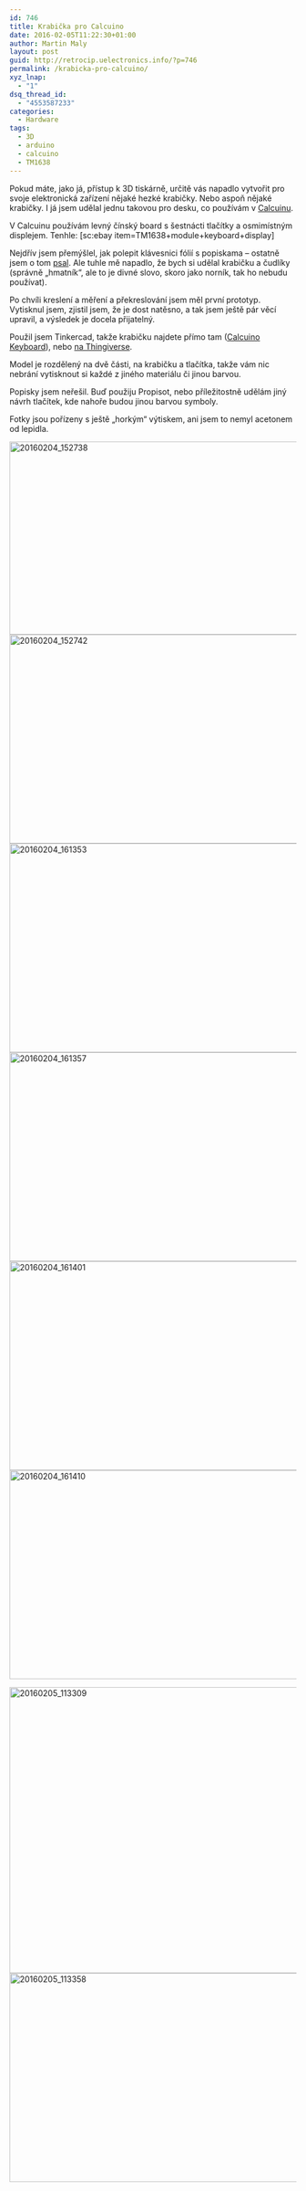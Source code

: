 ```yaml
---
id: 746
title: Krabička pro Calcuino
date: 2016-02-05T11:22:30+01:00
author: Martin Maly
layout: post
guid: http://retrocip.uelectronics.info/?p=746
permalink: /krabicka-pro-calcuino/
xyz_lnap:
  - "1"
dsq_thread_id:
  - "4553587233"
categories:
  - Hardware
tags:
  - 3D
  - arduino
  - calcuino
  - TM1638
---
```

Pokud máte, jako já, přístup k 3D tiskárně, určitě vás napadlo vytvořit pro svoje elektronická zařízení nějaké hezké krabičky. Nebo aspoň nějaké krabičky. I já jsem udělal jednu takovou pro desku, co používám v [Calcuinu](http://retrocip.uelectronics.info/calcuino-1/).

<!--more-->

V Calcuinu používám levný čínský board s šestnácti tlačítky a osmimístným displejem. Tenhle: [sc:ebay item=TM1638+module+keyboard+display] 

Nejdřív jsem přemýšlel, jak polepit klávesnici fólií s popiskama &#8211; ostatně jsem o tom [psal](http://retrocip.uelectronics.info/calcuino-1/). Ale tuhle mě napadlo, že bych si udělal krabičku a čudlíky (správně &#8222;hmatník&#8220;, ale to je divné slovo, skoro jako norník, tak ho nebudu používat).

Po chvíli kreslení a měření a překreslování jsem měl první prototyp. Vytisknul jsem, zjistil jsem, že je dost natěsno, a tak jsem ještě pár věcí upravil, a výsledek je docela přijatelný.

Použil jsem Tinkercad, takže krabičku najdete přímo tam ([Calcuino Keyboard](https://www.tinkercad.com/things/7RcH48uc6tD-calcuino-keyboard)), nebo [na Thingiverse](http://www.thingiverse.com/thing:1319000).

Model je rozdělený na dvě části, na krabičku a tlačítka, takže vám nic nebrání vytisknout si každé z jiného materiálu či jinou barvou.

Popisky jsem neřešil. Buď použiju Propisot, nebo příležitostně udělám jiný návrh tlačítek, kde nahoře budou jinou barvou symboly.

Fotky jsou pořízeny s ještě &#8222;horkým&#8220; výtiskem, ani jsem to nemyl acetonem od lepidla.

<img loading="lazy" class="aligncenter size-full wp-image-747" src="http://retrocip.uelectronics.info/wp-content/uploads/sites/6/2016/02/20160204_152738.jpg" alt="20160204_152738" width="600" height="338" /><img loading="lazy" class="aligncenter size-medium wp-image-748" src="http://retrocip.uelectronics.info/wp-content/uploads/sites/6/2016/02/20160204_152742-650x366.jpg" alt="20160204_152742" width="650" height="366" srcset="https://retrocip.cz/wp-content/uploads/sites/6/2016/02/20160204_152742-650x366.jpg 650w, https://retrocip.cz/wp-content/uploads/sites/6/2016/02/20160204_152742.jpg 700w" sizes="(max-width: 650px) 100vw, 650px" /><img loading="lazy" class="aligncenter size-medium wp-image-749" src="http://retrocip.uelectronics.info/wp-content/uploads/sites/6/2016/02/20160204_161353-650x366.jpg" alt="20160204_161353" width="650" height="366" srcset="https://retrocip.cz/wp-content/uploads/sites/6/2016/02/20160204_161353-650x366.jpg 650w, https://retrocip.cz/wp-content/uploads/sites/6/2016/02/20160204_161353.jpg 700w" sizes="(max-width: 650px) 100vw, 650px" /><img loading="lazy" class="aligncenter size-medium wp-image-750" src="http://retrocip.uelectronics.info/wp-content/uploads/sites/6/2016/02/20160204_161357-650x366.jpg" alt="20160204_161357" width="650" height="366" srcset="https://retrocip.cz/wp-content/uploads/sites/6/2016/02/20160204_161357-650x366.jpg 650w, https://retrocip.cz/wp-content/uploads/sites/6/2016/02/20160204_161357.jpg 700w" sizes="(max-width: 650px) 100vw, 650px" /><img loading="lazy" class="aligncenter size-medium wp-image-751" src="http://retrocip.uelectronics.info/wp-content/uploads/sites/6/2016/02/20160204_161401-650x366.jpg" alt="20160204_161401" width="650" height="366" srcset="https://retrocip.cz/wp-content/uploads/sites/6/2016/02/20160204_161401-650x366.jpg 650w, https://retrocip.cz/wp-content/uploads/sites/6/2016/02/20160204_161401.jpg 700w" sizes="(max-width: 650px) 100vw, 650px" /><img loading="lazy" class="aligncenter size-medium wp-image-752" src="http://retrocip.uelectronics.info/wp-content/uploads/sites/6/2016/02/20160204_161410-650x366.jpg" alt="20160204_161410" width="650" height="366" srcset="https://retrocip.cz/wp-content/uploads/sites/6/2016/02/20160204_161410-650x366.jpg 650w, https://retrocip.cz/wp-content/uploads/sites/6/2016/02/20160204_161410.jpg 700w" sizes="(max-width: 650px) 100vw, 650px" /> 

<img loading="lazy" class="aligncenter size-medium wp-image-756" src="http://retrocip.uelectronics.info/wp-content/uploads/sites/6/2016/02/20160205_113309-650x501.jpg" alt="20160205_113309" width="650" height="501" srcset="https://retrocip.cz/wp-content/uploads/sites/6/2016/02/20160205_113309-650x501.jpg 650w, https://retrocip.cz/wp-content/uploads/sites/6/2016/02/20160205_113309.jpg 700w" sizes="(max-width: 650px) 100vw, 650px" /><img loading="lazy" class="aligncenter size-medium wp-image-757" src="http://retrocip.uelectronics.info/wp-content/uploads/sites/6/2016/02/20160205_113358-650x366.jpg" alt="20160205_113358" width="650" height="366" srcset="https://retrocip.cz/wp-content/uploads/sites/6/2016/02/20160205_113358-650x366.jpg 650w, https://retrocip.cz/wp-content/uploads/sites/6/2016/02/20160205_113358.jpg 700w" sizes="(max-width: 650px) 100vw, 650px" />